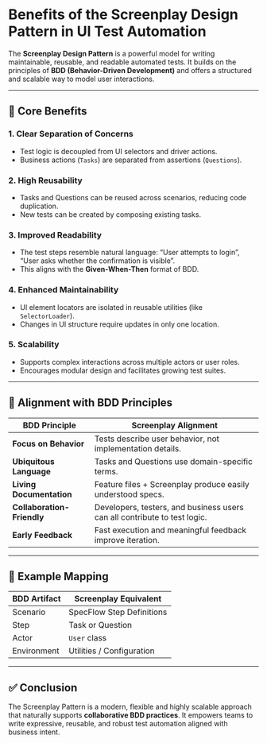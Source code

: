 
# Benefits of the Screenplay Design Pattern in UI Test Automation

The **Screenplay Design Pattern** is a powerful model for writing maintainable, reusable, and readable automated tests. It builds on the principles of **BDD (Behavior-Driven Development)** and offers a structured and scalable way to model user interactions.

---

## 🎯 Core Benefits

### 1. **Clear Separation of Concerns**
- Test logic is decoupled from UI selectors and driver actions.
- Business actions (`Tasks`) are separated from assertions (`Questions`).

### 2. **High Reusability**
- Tasks and Questions can be reused across scenarios, reducing code duplication.
- New tests can be created by composing existing tasks.

### 3. **Improved Readability**
- The test steps resemble natural language: “User attempts to login”, “User asks whether the confirmation is visible”.
- This aligns with the **Given-When-Then** format of BDD.

### 4. **Enhanced Maintainability**
- UI element locators are isolated in reusable utilities (like `SelectorLoader`).
- Changes in UI structure require updates in only one location.

### 5. **Scalability**
- Supports complex interactions across multiple actors or user roles.
- Encourages modular design and facilitates growing test suites.

---

## 🔄 Alignment with BDD Principles

| BDD Principle                  | Screenplay Alignment |
|-------------------------------|-----------------------|
| **Focus on Behavior**         | Tests describe user behavior, not implementation details. |
| **Ubiquitous Language**       | Tasks and Questions use domain-specific terms. |
| **Living Documentation**      | Feature files + Screenplay produce easily understood specs. |
| **Collaboration-Friendly**    | Developers, testers, and business users can all contribute to test logic. |
| **Early Feedback**            | Fast execution and meaningful feedback improve iteration. |

---

## 🧩 Example Mapping

| BDD Artifact | Screenplay Equivalent     |
|--------------|---------------------------|
| Scenario     | SpecFlow Step Definitions |
| Step         | Task or Question          |
| Actor        | `User` class              |
| Environment  | Utilities / Configuration |

---

## ✅ Conclusion

The Screenplay Pattern is a modern, flexible and highly scalable approach that naturally supports **collaborative BDD practices**. It empowers teams to write expressive, reusable, and robust test automation aligned with business intent.

